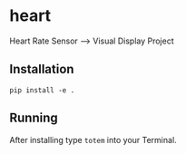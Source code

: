 # heart
Heart Rate Sensor --> Visual Display Project

## Installation

`pip install -e .`

## Running

After installing type `totem` into your Terminal.